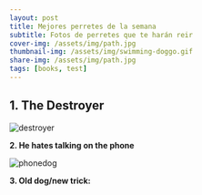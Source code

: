```yaml
---
layout: post
title: Mejores perretes de la semana
subtitle: Fotos de perretes que te harán reir
cover-img: /assets/img/path.jpg
thumbnail-img: /assets/img/swimming-doggo.gif
share-img: /assets/img/path.jpg
tags: [books, test]
---
```


## **1. The Destroyer**

<img src="{{ 'assets/img/destroyer.jpg' | relative_url }}" alt="destroyer" />

**2. He hates talking on the phone**

<img src="{{ 'assets/img/phonedog.jpg' | relative_url }}" alt="phonedog" />

**3. Old dog/new trick:**


